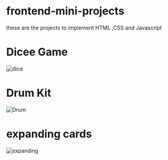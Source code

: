 # frontend-mini-projects
these are the projects to implement HTML ,CSS and Javascript
# Dicee Game
![dice](https://user-images.githubusercontent.com/80371996/181160035-c9df114b-3c3f-40ff-a615-e244a6cc774f.png)
# Drum Kit
​![Drum](https://user-images.githubusercontent.com/80371996/181160553-a51d739b-ee47-4328-9cb9-b711426a5315.png)
# expanding cards
![expanding ](https://user-images.githubusercontent.com/80371996/181160938-72e746ec-08bb-4809-9543-9ea075bfd9a4.png)
